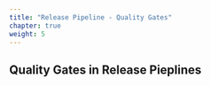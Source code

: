 ```yaml
---
title: "Release Pipeline - Quality Gates"
chapter: true
weight: 5
---
```


## Quality Gates in Release Pieplines
